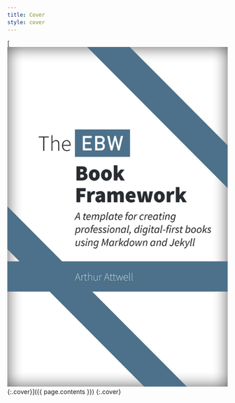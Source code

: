 ```yaml
---
title: Cover
style: cover
---
```


[![Cover](images/cover.jpg){:.cover}]({{ page.contents }})
{:.cover}
